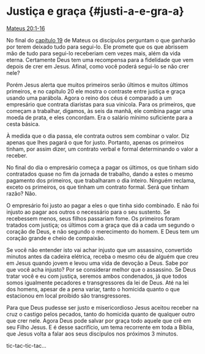 # Justiça e graça {#justi-a-e-gra-a}

[Mateus 20:1-16](http://bibliaonline.com.br/acf/mt/20/1-16)

No final do [capítulo 19](http://bibliaonline.com.br/acf/mt/19) de Mateus os discípulos perguntam o que ganharão por terem deixado tudo para segui-lo. Ele promete que os que abrissem mão de tudo para segui-lo receberiam cem vezes mais, além da vida eterna. Certamente Deus tem uma recompensa para a fidelidade que vem depois de crer em Jesus. Afinal, como você poderá segui-lo se não crer nele?

Porém Jesus alerta que muitos primeiros serão últimos e muitos últimos primeiros, e no capítulo 20 ele mostra o contraste entre justiça e graça usando uma parábola. Agora o reino dos céus é comparado a um empresário que contrata diaristas para sua vinícola. Para os primeiros, que começam a trabalhar, digamos, às seis da manhã, ele combina pagar uma moeda de prata, e eles concordam. Era o salário mínimo suficiente para a cesta básica.

À medida que o dia passa, ele contrata outros sem combinar o valor. Diz apenas que lhes pagará o que for justo. Portanto, apenas os primeiros tinham, por assim dizer, um contrato verbal e formal determinando o valor a receber.

No final do dia o empresário começa a pagar os últimos, os que tinham sido contratados quase no fim da jornada de trabalho, dando a estes o mesmo pagamento dos primeiros, que trabalharam o dia inteiro. Ninguém reclama, exceto os primeiros, os que tinham um contrato formal. Será que tinham razão? Não.

O empresário foi justo ao pagar a eles o que tinha sido combinado. E não foi injusto ao pagar aos outros o necessário para o seu sustento. Se recebessem menos, seus filhos passariam fome. Os primeiros foram tratados com justiça; os últimos com a graça que dá a cada um segundo o coração de Deus, e não segundo o merecimento do homem. E Deus tem um coração grande e cheio de compaixão.

Se você não entender isto vai achar injusto que um assassino, convertido minutos antes da cadeira elétrica, receba o mesmo céu de alguém que creu em Jesus quando jovem e levou uma vida de devoção a Deus. Sabe por que você acha injusto? Por se considerar melhor que o assassino. Se Deus tratar você e eu com justiça, seremos ambos condenados, já que todos somos igualmente pecadores e transgressores da lei de Deus. Até na lei dos homens, apesar de a pena variar, tanto o homicida quanto o que estacionou em local proibido são transgressores.

Para que Deus pudesse ser justo e misericordioso Jesus aceitou receber na cruz o castigo pelos pecados, tanto do homicida quanto de qualquer outro que crer nele. Agora Deus pode salvar por graça todo aquele que crê em seu Filho Jesus. E é desse sacrifício, um tema recorrente em toda a Bíblia, que Jesus volta a falar aos seus discípulos nos próximos 3 minutos.

tic-tac-tic-tac...